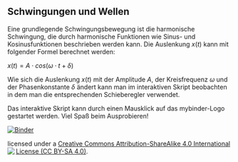 ## Schwingungen und Wellen

Eine grundlegende Schwingungsbewegung ist die harmonische Schwingung, die durch harmonische Funktionen wie Sinus- und Kosinusfunktionen beschrieben werden kann. Die Auslenkung $x(t)$ kann mit folgender Formel berechnet werden:

$x(t)=A\cdot cos(\omega \cdot t + \delta)$

Wie sich die Auslenkung $x(t)$ mit der Amplitude $A$, der Kreisfrequenz $\omega$ und der Phasenkonstante $\delta$ ändert kann man im interaktiven Skript beobachten in dem man die entsprechenden Schieberegler verwendet.


Das interaktive Skript kann durch einen Mausklick auf das mybinder-Logo gestartet werden. Viel Spaß beim Ausprobieren!


[![Binder](https://mybinder.org/badge_logo.svg)](https://mybinder.org/v2/gh/peterakersten/school/master)

licensed under a [Creative Commons Attribution-ShareAlike 4.0 International License (CC BY-SA 4.0)](https://creativecommons.org/licenses/by-sa/4.0/). 
<img align="left" src="https://licensebuttons.net/l/by-sa/3.0/88x31.png">
